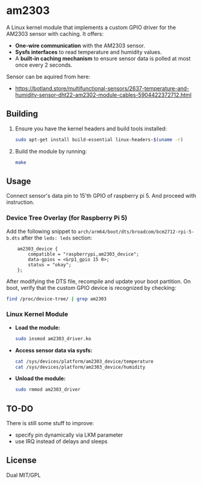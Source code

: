 # am2303

A Linux kernel module that implements a custom GPIO driver for the AM2303 sensor with caching. It offers:

- **One-wire communication** with the AM2303 sensor.
- **Sysfs interfaces** to read temperature and humidity values.
- A **built-in caching mechanism** to ensure sensor data is polled at most once every 2 seconds.

Sensor can be aquired from here:
- https://botland.store/multifunctional-sensors/2637-temperature-and-humidity-sensor-dht22-am2302-module-cables-5904422372712.html

## Building

1. Ensure you have the kernel headers and build tools installed:
   ```bash
   sudo apt-get install build-essential linux-headers-$(uname -r)
   ```
2. Build the module by running:
   ```bash
   make
   ```

## Usage

Connect sensor's data pin to 15'th GPIO of raspberry pi 5. And proceed with instruction.

### Device Tree Overlay (for Raspberry Pi 5)

Add the following snippet to `arch/arm64/boot/dts/broadcom/bcm2712-rpi-5-b.dts` after the `leds: leds` section:

```dts
    am2303_device {
        compatible = "raspberrypi,am2303_device";
        data-gpios = <&rp1_gpio 15 0>;
        status = "okay";
    };
```

After modifying the DTS file, recompile and update your boot partition. On boot, verify that the custom GPIO device is recognized by checking:

```bash
find /proc/device-tree/ | grep am2303
```

### Linux Kernel Module

- **Load the module:**
  ```bash
  sudo insmod am2303_driver.ko
  ```
  
- **Access sensor data via sysfs:**
  ```bash
  cat /sys/devices/platform/am2303_device/temperature
  cat /sys/devices/platform/am2303_device/humidity
  ```
  
- **Unload the module:**
  ```bash
  sudo rmmod am2303_driver
  ```

## TO-DO

There is still some stuff to improve:
- specify pin dynamically via LKM parameter
- use IRQ instead of delays and sleeps

## License

Dual MIT/GPL
